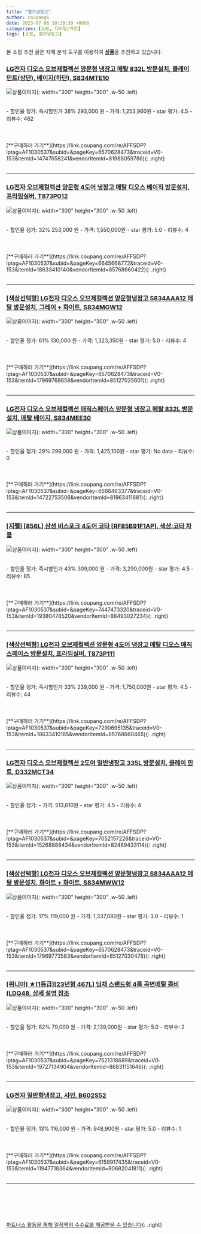 ```yaml
---
title: "엘지냉장고"
author: coupang6
date: 2023-07-06 10:20:39 +0800
categories: [쇼핑, 디이털/가전]
tags: [쇼핑, 엘지냉장고]
---
```


본 쇼핑 추천 글은 자체 분석 도구를 이용하여 [**상품**](https://link.coupang.com/a/bao1ui)을 추천하고 있습니다.

### [LG전자 디오스 오브제컬렉션 양문형 냉장고 메탈 832L 방문설치, 클레이민트(상단), 베이지(하단), S834MTE10](https://link.coupang.com/re/AFFSDP?lptag=AF1030537&subid=&pageKey=6570628473&traceid=V0-153&itemId=14747658241&vendorItemId=81988059786)

![상품이미지](https://thumbnail8.coupangcdn.com/thumbnails/remote/230x230ex/image/retail/images/8669306391979113-e6b15035-a2ee-42d4-9c79-fb0bcfc963a1.jpg){: width="300" height="300" .w-50 .left}


<br>
- 할인율 정가: 즉시할인가 38%  293,000   원
- 가격: 1,253,960원
- star 평가: 4.5
- 리뷰수: 462
<br>
<br>
<br>
<br>
[**구매하러 가기**](https://link.coupang.com/re/AFFSDP?lptag=AF1030537&subid=&pageKey=6570628473&traceid=V0-153&itemId=14747658241&vendorItemId=81988059786){: .right}
<br>
<br>

---

### [LG전자 오브제컬렉션 양문형 4도어 냉장고 메탈 디오스 베이직 방문설치, 프라임실버, T873P012](https://link.coupang.com/re/AFFSDP?lptag=AF1030537&subid=&pageKey=6645668772&traceid=V0-153&itemId=18633410140&vendorItemId=85768660422)

![상품이미지](https://thumbnail10.coupangcdn.com/thumbnails/remote/230x230ex/image/rs_quotation_api/6eytpmtm/c05ced75675f4bf4a445f4980976ac18.jpg){: width="300" height="300" .w-50 .left}


<br>
- 할인율 정가: 32%  253,000   원
- 가격: 1,550,000원
- star 평가: 5.0
- 리뷰수: 4
<br>
<br>
<br>
<br>
[**구매하러 가기**](https://link.coupang.com/re/AFFSDP?lptag=AF1030537&subid=&pageKey=6645668772&traceid=V0-153&itemId=18633410140&vendorItemId=85768660422){: .right}
<br>
<br>

---

### [[색상선택형] LG전자 디오스 오브제컬렉션 양문형냉장고 S834AAA12 메탈 방문설치, 그레이 + 화이트, S834MGW12](https://link.coupang.com/re/AFFSDP?lptag=AF1030537&subid=&pageKey=6570628473&traceid=V0-153&itemId=17969768658&vendorItemId=85127025601)

![상품이미지](https://thumbnail10.coupangcdn.com/thumbnails/remote/230x230ex/image/retail/images/3238278496632224-faaadcd7-8397-4508-9540-b23341a33cd9.jpg){: width="300" height="300" .w-50 .left}


<br>
- 할인율 정가: 61%  130,000   원
- 가격: 1,323,350원
- star 평가: 5.0
- 리뷰수: 4
<br>
<br>
<br>
<br>
[**구매하러 가기**](https://link.coupang.com/re/AFFSDP?lptag=AF1030537&subid=&pageKey=6570628473&traceid=V0-153&itemId=17969768658&vendorItemId=85127025601){: .right}
<br>
<br>

---

### [LG전자 디오스 오브제컬렉션 매직스페이스 양문형 냉장고 메탈 832L 방문설치, 메탈 베이지, S834MEE30](https://link.coupang.com/re/AFFSDP?lptag=AF1030537&subid=&pageKey=6566463377&traceid=V0-153&itemId=14722753506&vendorItemId=81963411681)

![상품이미지](https://thumbnail10.coupangcdn.com/thumbnails/remote/230x230ex/image/retail/images/9254191159793527-75868827-c3ec-4444-baae-9a4782c4942e.jpg){: width="300" height="300" .w-50 .left}


<br>
- 할인율 정가: 29%  298,000   원
- 가격: 1,425,100원
- star 평가: No data
- 리뷰수: 0
<br>
<br>
<br>
<br>
[**구매하러 가기**](https://link.coupang.com/re/AFFSDP?lptag=AF1030537&subid=&pageKey=6566463377&traceid=V0-153&itemId=14722753506&vendorItemId=81963411681){: .right}
<br>
<br>

---

### [[지펠] [856L] 삼성 비스포크 4도어 코타 [RF85B91F1AP], 색상:코타 차콜](https://link.coupang.com/re/AFFSDP?lptag=AF1030537&subid=&pageKey=7447473320&traceid=V0-153&itemId=19380478520&vendorItemId=86493027234)

![상품이미지](https://thumbnail8.coupangcdn.com/thumbnails/remote/230x230ex/image/vendor_inventory/049f/8f71c4b2422d6e6b5b7959a58408ebbf9c81e1efa8cd638837cbe377c223.jpg){: width="300" height="300" .w-50 .left}


<br>
- 할인율 정가: 즉시할인가 43%  309,000   원
- 가격: 3,290,000원
- star 평가: 4.5
- 리뷰수: 85
<br>
<br>
<br>
<br>
[**구매하러 가기**](https://link.coupang.com/re/AFFSDP?lptag=AF1030537&subid=&pageKey=7447473320&traceid=V0-153&itemId=19380478520&vendorItemId=86493027234){: .right}
<br>
<br>

---

### [[색상선택형] LG전자 오브제컬렉션 양문형 4도어 냉장고 메탈 디오스 매직스페이스 방문설치, 프라임실버, T873P111](https://link.coupang.com/re/AFFSDP?lptag=AF1030537&subid=&pageKey=7290695135&traceid=V0-153&itemId=18633410165&vendorItemId=85768660465)

![상품이미지](https://thumbnail6.coupangcdn.com/thumbnails/remote/230x230ex/image/rs_quotation_api/ts76pjr9/8066df70ee9f4004a603aede993cdb9c.jpg){: width="300" height="300" .w-50 .left}


<br>
- 할인율 정가: 즉시할인가 33%  239,000   원
- 가격: 1,750,000원
- star 평가: 4.5
- 리뷰수: 44
<br>
<br>
<br>
<br>
[**구매하러 가기**](https://link.coupang.com/re/AFFSDP?lptag=AF1030537&subid=&pageKey=7290695135&traceid=V0-153&itemId=18633410165&vendorItemId=85768660465){: .right}
<br>
<br>

---

### [LG전자 디오스 오브제컬렉션 2도어 일반냉장고 335L 방문설치, 클레이 민트, D332MCT34](https://link.coupang.com/re/AFFSDP?lptag=AF1030537&subid=&pageKey=7052157226&traceid=V0-153&itemId=15268888434&vendorItemId=82489433114)

![상품이미지](https://thumbnail8.coupangcdn.com/thumbnails/remote/230x230ex/image/rs_quotation_api/aprpjcpo/a2c81da728ad42e7ae6fcf4b4ceb5d86.jpg){: width="300" height="300" .w-50 .left}


<br>
- 할인율 정가: 
- 가격: 513,610원
- star 평가: 4.5
- 리뷰수: 4
<br>
<br>
<br>
<br>
[**구매하러 가기**](https://link.coupang.com/re/AFFSDP?lptag=AF1030537&subid=&pageKey=7052157226&traceid=V0-153&itemId=15268888434&vendorItemId=82489433114){: .right}
<br>
<br>

---

### [[색상선택형] LG전자 디오스 오브제컬렉션 양문형냉장고 S834AAA12 메탈 방문설치, 화이트 + 화이트, S834MWW12](https://link.coupang.com/re/AFFSDP?lptag=AF1030537&subid=&pageKey=6570628473&traceid=V0-153&itemId=17969773583&vendorItemId=85127030478)

![상품이미지](https://thumbnail6.coupangcdn.com/thumbnails/remote/230x230ex/image/retail/images/3238293815420883-7cb0144b-aa10-43b5-be8c-d4349040a3ad.jpg){: width="300" height="300" .w-50 .left}


<br>
- 할인율 정가: 17%  119,000   원
- 가격: 1,337,080원
- star 평가: 3.0
- 리뷰수: 1
<br>
<br>
<br>
<br>
[**구매하러 가기**](https://link.coupang.com/re/AFFSDP?lptag=AF1030537&subid=&pageKey=6570628473&traceid=V0-153&itemId=17969773583&vendorItemId=85127030478){: .right}
<br>
<br>

---

### [[위니아] ★[1등급][23년형 467L] 딤채 스탠드형 4룸 곡면메탈 콤비 (LDQ48, 상세 설명 참조](https://link.coupang.com/re/AFFSDP?lptag=AF1030537&subid=&pageKey=7521318689&traceid=V0-153&itemId=19727134904&vendorItemId=86831151646)

![상품이미지](https://thumbnail7.coupangcdn.com/thumbnails/remote/230x230ex/image/vendor_inventory/b193/c2896bc369d9b95281bf1fe742de7e913d85e68a33f0d2f2e9fe4a113c5d.jpg){: width="300" height="300" .w-50 .left}


<br>
- 할인율 정가: 62%  79,000   원
- 가격: 2,139,000원
- star 평가: 5.0
- 리뷰수: 2
<br>
<br>
<br>
<br>
[**구매하러 가기**](https://link.coupang.com/re/AFFSDP?lptag=AF1030537&subid=&pageKey=7521318689&traceid=V0-153&itemId=19727134904&vendorItemId=86831151646){: .right}
<br>
<br>

---

### [LG전자 일반형냉장고, 샤인, B602S52](https://link.coupang.com/re/AFFSDP?lptag=AF1030537&subid=&pageKey=6159917435&traceid=V0-153&itemId=11947718364&vendorItemId=80682041811)

![상품이미지](https://thumbnail9.coupangcdn.com/thumbnails/remote/230x230ex/image/vendor_inventory/1744/c0af9e9c245f2324332dc5443066b5a77aa15c35394f9142c42ec8e974d7.jpg){: width="300" height="300" .w-50 .left}


<br>
- 할인율 정가: 13%  116,000   원
- 가격: 948,900원
- star 평가: 5.0
- 리뷰수: 1
<br>
<br>
<br>
<br>
[**구매하러 가기**](https://link.coupang.com/re/AFFSDP?lptag=AF1030537&subid=&pageKey=6159917435&traceid=V0-153&itemId=11947718364&vendorItemId=80682041811){: .right}
<br>
<br>

---
<br><br><br><br><br> [파트너스 활동을 통해 일정액의 수수료를 제공받을 수 있습니다](https://link.coupang.com/a/bao1ui){: .right}